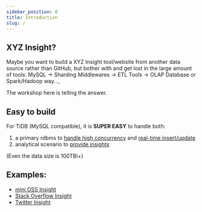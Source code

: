 ```yaml
---
sidebar_position: 0
title: Introduction
slug: /
---
```


## XYZ Insight?

Maybe you want to build a XYZ Insight tool/website from another data source rather than GitHub, but bother with and get lost in the large amount of tools: MySQL -> Sharding Middlewares -> ETL Tools -> OLAP Database or Spark/Hadoop  way...,

The workshop here is telling the answer.


## Easy to build

For TiDB (MySQL compatible), it is **SUPER EASY** to handle both:
1. a primary rdbms to <u>handle high concurrency</u> and <u>real-time insert/update</u>
2. analytical scenario to <u>provide insights</u>

(Even the data size is 100TBi+)

## Examples:

* [mini OSS Insight](./mini-oss-insight)
* [Stack Overflow Insight](./stack-overflow-insight)
* [Twitter Insight](./twitter-insight)
